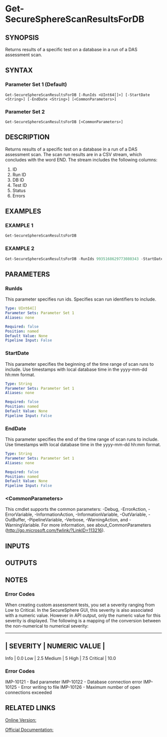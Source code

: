 ﻿# Get-SecureSphereScanResultsForDB

## SYNOPSIS
Returns results of a specific test on a database in a run of a DAS assessment scan.

## SYNTAX

### Parameter Set 1 (Default)
```
Get-SecureSphereScanResultsForDB [-RunIds <UInt64[]>] [-StartDate <String>] [-EndDate <String>] [<CommonParameters>]
```

### Parameter Set 2
```
Get-SecureSphereScanResultsForDB [<CommonParameters>]
```

## DESCRIPTION
Returns results of a specific test on a database in a run of a DAS assessment scan. The scan run results are in a CSV stream, which concludes with the word END. The stream includes the following columns:

1. ID
2. Run ID
3. DB ID
4. Test ID
5. Status
6. Errors

## EXAMPLES

### EXAMPLE 1

```powershell
Get-SecureSphereScanResultsForDB
```

### EXAMPLE 2

```powershell
Get-SecureSphereScanResultsForDB -RunIds 9935168629773080343 -StartDate "2014-01-01 08:00" -EndDate "2014-01-01 09:00"
```

## PARAMETERS

### RunIds
This parameter specifies run ids. Specifies scan run identifiers to include.

```yaml
Type: UInt64[]
Parameter Sets: Parameter Set 1
Aliases: none

Required: false
Position: named
Default Value: None
Pipeline Input: False
```

### StartDate
This parameter specifies the beginning of the time range of scan runs to include. Use timestamps with local database time in the yyyy-mm-dd hh:mm format.

```yaml
Type: String
Parameter Sets: Parameter Set 1
Aliases: none

Required: false
Position: named
Default Value: None
Pipeline Input: False
```

### EndDate
This parameter specifies the end of the time range of scan runs to include. Use timestamps with local database time in the yyyy-mm-dd hh:mm format.

```yaml
Type: String
Parameter Sets: Parameter Set 1
Aliases: none

Required: false
Position: named
Default Value: None
Pipeline Input: False
```

### \<CommonParameters\>
This cmdlet supports the common parameters: -Debug, -ErrorAction, -ErrorVariable, -InformationAction, -InformationVariable, -OutVariable, -OutBuffer, -PipelineVariable, -Verbose, -WarningAction, and -WarningVariable. For more information, see about_CommonParameters (http://go.microsoft.com/fwlink/?LinkID=113216).

## INPUTS

## OUTPUTS

## NOTES

### Error Codes
When creating custom assessment tests, you set a severity ranging from Low to Critical. In the SecureSphere GUI, this severity is also associated with a numeric value. However in API output, only the numeric value for this severity is displayed. The following is a mapping of the conversion between the non-numerical to numerical severity:

---------------------------------------
\|    SEVERITY    \|    NUMERIC VALUE   \|
---------------------------------------
Info             \|      0.0
Low              \|      2.5
Medium           \|       5
High             \|      7.5
Critical         \|     10.0


### Error Codes
IMP-10121 - Bad parameter
IMP-10122 - Database connection error
IMP-10125 - Error writing to file
IMP-10126 - Maximum number of open connections exceeded

## RELATED LINKS

[Online Version:](https://github.com/akshinmustafayev/Documentation/MD)

[Official Documentation:](https://docs.imperva.com/bundle/v13.6-api-reference-guide/page/61707.htm)



